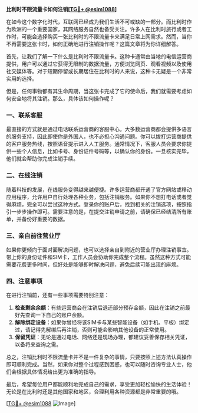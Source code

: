 **比利时不限流量卡如何注销[[TG💪+ @esim1088](https://t.me/s/esim1088)]**

在如今这个数字化时代，互联网已经成为我们生活不可或缺的一部分。而比利时作为欧洲的一个重要国家，其网络服务自然也备受关注。许多人在比利时旅行或者工作时，可能会选择购买一张比利时的不限流量卡来满足日常上网需求。然而，当你不再需要这张卡时，如何正确地进行注销操作呢？这篇文章将为你详细解答。

首先，让我们了解一下什么是比利时不限流量卡。这种卡通常由当地的电信运营商提供，用户可以通过它获得无限制的数据流量，方便浏览网页、观看视频以及使用社交媒体等。对于短期停留或长期居住在比利时的人来说，这种卡无疑是一个非常实用的选择。

但是，任何事物都有其生命周期，当这张卡完成了它的使命后，我们就需要考虑如何安全地将其注销。那么，具体该如何操作呢？

### 一、联系客服

最直接的方式就是通过电话联系运营商的客服中心。大多数运营商都会提供多语言的服务支持，因此即使你是外国人，也不必担心沟通问题。你可以拨打运营商提供的客户服务热线，按照语音提示进入人工服务。通常情况下，客服人员会要求你提供一些个人信息，比如卡号、身份证件号码等，以确认你的身份。一旦核实完毕，他们就会帮助你完成注销手续。

### 二、在线注销

随着科技的发展，在线服务变得越来越便捷。许多运营商都开通了官方网站或移动应用程序，允许用户自行处理各种业务，包括注销服务。如果你不想打电话或者觉得麻烦，完全可以尝试这种方式。登录你的账户后，找到相关的注销选项，按照指引一步步操作即可。需要注意的是，在提交注销申请之前，请确保已经结清所有账单，并备份好重要的数据。

### 三、亲自前往营业厅

如果你更倾向于面对面解决问题，也可以选择亲自到附近的营业厅办理注销事宜。带上你的身份证件和SIM卡，工作人员会协助你完成整个流程。虽然这种方式可能需要花费更多时间，但好处是能够即时解决问题，避免后续可能出现的麻烦。

### 四、注意事项

在进行注销前，还有一些事项需要特别注意：

1. **检查剩余余额**：有些运营商会在注销后退还部分预存金额，因此在注销之前最好先查询一下自己的账户余额。
2. **解除绑定设备**：如果你曾经将该SIM卡与某些智能设备（如手机、平板）绑定过，请记得先解绑后再注销，否则可能会影响其他设备的正常使用。
3. **保留凭证**：无论是通过电话、网络还是现场办理，都建议妥善保存相关凭证，以备将来查询之需。

总之，注销比利时不限流量卡并不是一件复杂的事情，只要按照上述方法认真操作即可顺利完成。当然，如果你对整个过程感到困惑，也可以随时咨询专业人士，他们会根据具体情况给出更为准确的指导。

最后，希望每位用户都能顺利地完成自己的需求，享受更加轻松愉快的生活体验！无论是在比利时还是其他国家和地区，合理利用各种资源都是非常重要的哦。

[[TG💪+ @esim1088](https://t.me/s/esim1088) ![Image](https://i.postimg.cc/4NQfJmqS/Snipaste-2025-05-13-00-14-12.png)]